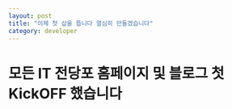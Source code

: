 ```yaml
---
layout: post
title: "이제 첫 삽을 뜹니다 열심히 만들겠습니다"
category: developer
---
```


# 모든 IT 전당포 홈페이지 및 블로그 첫 KickOFF 했습니다

